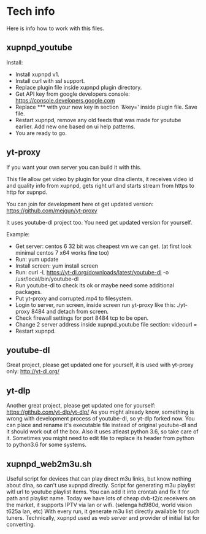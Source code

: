 # Tech info
  Here is info how to work with this files.
  

## xupnpd_youtube

  Install:
  
  - Install xupnpd v1.
  - Install curl with ssl support.
  - Replace plugin file inside xupnpd plugin directory.
  - Get API key from google developers console: https://console.developers.google.com
  - Replace *** with your new key in section '&key=' inside plugin file. Save file.
  - Restart xupnpd, remove any old feeds that was made for youtube earlier. Add new one based on ui help patterns.
  - You are ready to go.
  
  
## yt-proxy

  If you want your own server you can build it with this.
   
  This file allow get video by plugin for your dlna clients, it receives video id and quality info from xupnpd, gets right url and starts stream from https to http for xupnpd.
  
  You can join for development here ot get updated version:
  https://github.com/mejgun/yt-proxy
  
  It uses youtube-dl project too. You need get updated version for yourself.
  
  Example:
  
   - Get server: centos 6 32 bit was cheapest vm we can get. (at first look minimal centos 7 x64 works fine too)
   - Run: yum update
   - Install screen: yum install screen
   - Run: curl -L https://yt-dl.org/downloads/latest/youtube-dl -o /usr/local/bin/youtube-dl
   - Run youtube-dl to check its ok or maybe need some additional packages.
   - Put yt-proxy and corrupted.mp4 to filesystem.
   - Login to server, run screen, inside screen run yt-proxy like this: ./yt-proxy 8484 and detach from screen.
   - Check firewall settings for port 8484 tcp to be open.
   - Change 2 server address inside xupnpd_youtube file section: videourl =
   - Restart xupnpd.
  
  
## youtube-dl

  Great project, please get updated one for yourself, it is used with yt-proxy only: http://yt-dl.org/
  
## yt-dlp

  Another great project, please get updated one for yourself: https://github.com/yt-dlp/yt-dlp/
  As you might already know, something is wrong with development process of youtube-dl, so yt-dlp forked now.
  You can place and rename it's executable file instead of original youtube-dl and it should work out of the box.
  Also it uses atleast python 3.6, so take care of it. Sometimes you might need to edit file to replace its header from python to python3.6 for some systems.
  
## xupnpd_web2m3u.sh

  Useful script for devices that can play direct m3u links, but know nothing about dlna, so can't use xupnpd directly.
  Script for generating m3u playlist witl url to youtube playlist items. You can add it into crontab and fix it for path and playlist name.
  Today we have lots of cheap dvb-t2/c receivers on the market, it supports IPTV via lan or wifi. (selenga hd980d, world vision t625a lan, etc)
  With every run, it generate m3u list directly available for such tuners.
  Technically, xupnpd used as web server and provider of initial list for converting.
